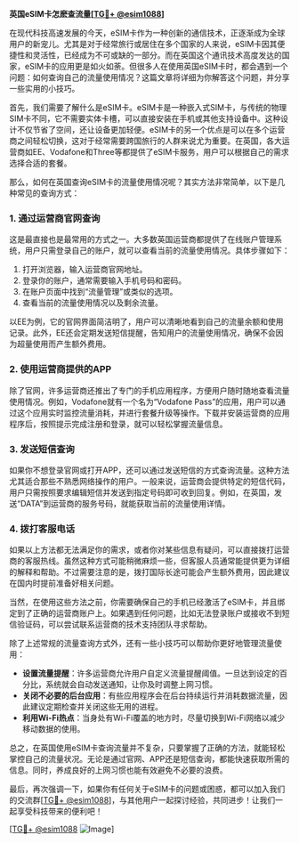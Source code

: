 **英国eSIM卡怎麽查流量[[TG💪+ @esim1088](https://t.me/s/esim1088)]**

在现代科技高速发展的今天，eSIM卡作为一种创新的通信技术，正逐渐成为全球用户的新宠儿。尤其是对于经常旅行或居住在多个国家的人来说，eSIM卡因其便捷性和灵活性，已经成为不可或缺的一部分。而在英国这个通讯技术高度发达的国家，eSIM卡的应用更是如火如荼。但很多人在使用英国eSIM卡时，都会遇到一个问题：如何查询自己的流量使用情况？这篇文章将详细为你解答这个问题，并分享一些实用的小技巧。

首先，我们需要了解什么是eSIM卡。eSIM卡是一种嵌入式SIM卡，与传统的物理SIM卡不同，它不需要实体卡槽，可以直接安装在手机或其他支持设备中。这种设计不仅节省了空间，还让设备更加轻便。eSIM卡的另一个优点是可以在多个运营商之间轻松切换，这对于经常需要跨国旅行的人群来说尤为重要。在英国，各大运营商如EE、Vodafone和Three等都提供了eSIM卡服务，用户可以根据自己的需求选择合适的套餐。

那么，如何在英国查询eSIM卡的流量使用情况呢？其实方法非常简单，以下是几种常见的查询方式：

### 1. 通过运营商官网查询

这是最直接也是最常用的方式之一。大多数英国运营商都提供了在线账户管理系统，用户只需登录自己的账户，就可以查看当前的流量使用情况。具体步骤如下：

1. 打开浏览器，输入运营商官网地址。
2. 登录你的账户，通常需要输入手机号码和密码。
3. 在账户页面中找到“流量管理”或类似的选项。
4. 查看当前的流量使用情况以及剩余流量。

以EE为例，它的官网界面简洁明了，用户可以清晰地看到自己的流量余额和使用记录。此外，EE还会定期发送短信提醒，告知用户的流量使用情况，确保不会因为超量使用而产生额外费用。

### 2. 使用运营商提供的APP

除了官网，许多运营商还推出了专门的手机应用程序，方便用户随时随地查看流量使用情况。例如，Vodafone就有一个名为“Vodafone Pass”的应用，用户可以通过这个应用实时监控流量消耗，并进行套餐升级等操作。下载并安装运营商的应用程序后，按照提示完成注册和登录，就可以轻松掌握流量信息。

### 3. 发送短信查询

如果你不想登录官网或打开APP，还可以通过发送短信的方式查询流量。这种方法尤其适合那些不熟悉网络操作的用户。一般来说，运营商会提供特定的短信代码，用户只需按照要求编辑短信并发送到指定号码即可收到回复。例如，在英国，发送“DATA”到运营商的服务号码，就能获取当前的流量使用详情。

### 4. 拨打客服电话

如果以上方法都无法满足你的需求，或者你对某些信息有疑问，可以直接拨打运营商的客服热线。虽然这种方式可能稍微麻烦一些，但客服人员通常能提供更为详细的解释和帮助。不过需要注意的是，拨打国际长途可能会产生额外费用，因此建议在国内时提前准备好相关问题。

当然，在使用这些方法之前，你需要确保自己的手机已经激活了eSIM卡，并且绑定到了正确的运营商账户上。如果遇到任何问题，比如无法登录账户或接收不到短信验证码，可以尝试联系运营商的技术支持团队寻求帮助。

除了上述常规的流量查询方式外，还有一些小技巧可以帮助你更好地管理流量使用：

- **设置流量提醒**：许多运营商允许用户自定义流量提醒阈值。一旦达到设定的百分比，系统就会自动发送通知，让你及时调整上网习惯。
- **关闭不必要的后台应用**：有些应用程序会在后台持续运行并消耗数据流量，因此建议定期检查并关闭这些无用的进程。
- **利用Wi-Fi热点**：当身处有Wi-Fi覆盖的地方时，尽量切换到Wi-Fi网络以减少移动数据的使用。

总之，在英国使用eSIM卡查询流量并不复杂，只要掌握了正确的方法，就能轻松掌控自己的流量状况。无论是通过官网、APP还是短信查询，都能快速获取所需的信息。同时，养成良好的上网习惯也能有效避免不必要的浪费。

最后，再次强调一下，如果你有任何关于eSIM卡的问题或困惑，都可以加入我们的交流群[[TG💪+ @esim1088](https://t.me/s/esim1088)]，与其他用户一起探讨经验，共同进步！让我们一起享受科技带来的便利吧！

[[TG💪+ @esim1088](https://t.me/s/esim1088) ![Image](https://i.postimg.cc/4NQfJmqS/Snipaste-2025-05-13-00-14-12.png)]